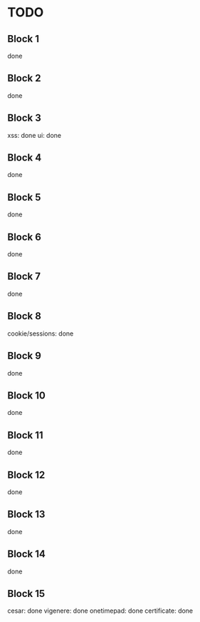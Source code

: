 # TODO
## Block 1 
done
## Block 2 
done
## Block 3 
xss: done 
ui: done
## Block 4 
done 
## Block 5 
done
## Block 6 
done
## Block 7 
done
## Block 8 
cookie/sessions: done
## Block 9 
done
## Block 10
done
## Block 11
done
## Block 12
done
## Block 13
done
## Block 14
done
## Block 15
cesar: done
vigenere: done
onetimepad: done
certificate: done